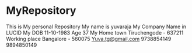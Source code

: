 # MyRepository
This is My personal Repository
My name is yuvaraja
My Company Name in LUCID
My DOB 11-10-1983
Age 37
My Home town Tiruchengode - 637211
Working place Bangalore - 560075
Yuva.tg@gmail.com
9738854149
9894850149
